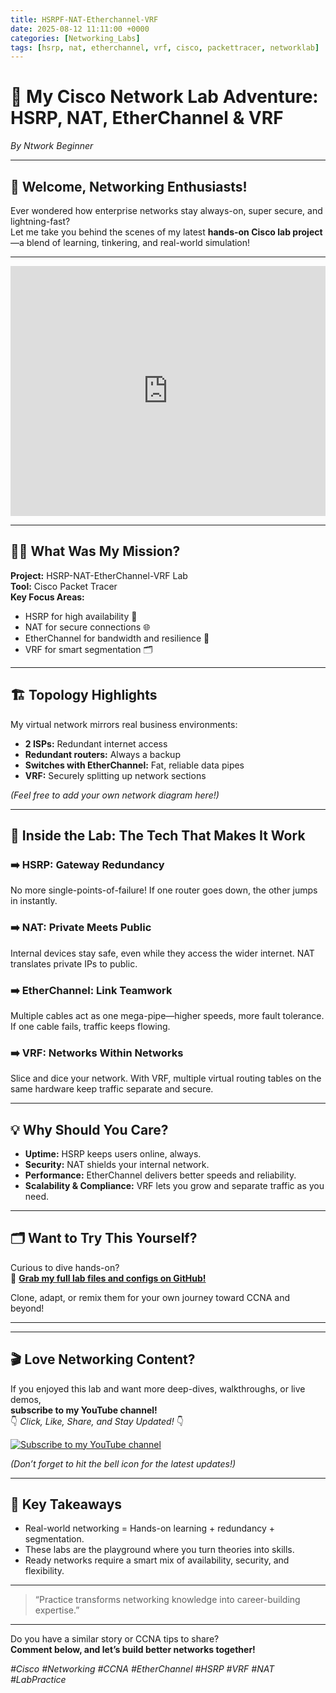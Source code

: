 ```yaml
---
title: HSRPF-NAT-Etherchannel-VRF
date: 2025-08-12 11:11:00 +0000
categories: [Networking_Labs]
tags: [hsrp, nat, etherchannel, vrf, cisco, packettracer, networklab]
---
```



# 🚀 My Cisco Network Lab Adventure: HSRP, NAT, EtherChannel & VRF

*By Ntwork Beginner*

---

## 👋 Welcome, Networking Enthusiasts!

Ever wondered how enterprise networks stay always-on, super secure, and lightning-fast?  
Let me take you behind the scenes of my latest **hands-on Cisco lab project**—a blend of learning, tinkering, and real-world simulation!

---

<!-- Embed full YouTube video -->
<iframe width="100%" height="400"
  src="https://www.youtube.com/watch?v=u3q5LWiodKM"
  title="YouTube video player"
  frameborder="0"
  allow="accelerometer; autoplay; clipboard-write; encrypted-media; gyroscope; picture-in-picture"
  allowfullscreen>
</iframe>

---

## 🧑‍💻 What Was My Mission?

**Project:** HSRP-NAT-EtherChannel-VRF Lab  
**Tool:** Cisco Packet Tracer  
**Key Focus Areas:**
- HSRP for high availability 🔁
- NAT for secure connections 🌐
- EtherChannel for bandwidth and resilience 🚦
- VRF for smart segmentation 🗂️

---

## 🏗️ Topology Highlights

My virtual network mirrors real business environments:
- **2 ISPs:** Redundant internet access  
- **Redundant routers:** Always a backup  
- **Switches with EtherChannel:** Fat, reliable data pipes  
- **VRF:** Securely splitting up network sections

*_(Feel free to add your own network diagram here!)_*

---

## 🔧 Inside the Lab: The Tech That Makes It Work

### ➡️ HSRP: Gateway Redundancy
No more single-points-of-failure! If one router goes down, the other jumps in instantly.

### ➡️ NAT: Private Meets Public
Internal devices stay safe, even while they access the wider internet. NAT translates private IPs to public.

### ➡️ EtherChannel: Link Teamwork
Multiple cables act as one mega-pipe—higher speeds, more fault tolerance. If one cable fails, traffic keeps flowing.

### ➡️ VRF: Networks Within Networks
Slice and dice your network. With VRF, multiple virtual routing tables on the same hardware keep traffic separate and secure.

---

## 💡 Why Should You Care?

- **Uptime:** HSRP keeps users online, always.
- **Security:** NAT shields your internal network.
- **Performance:** EtherChannel delivers better speeds and reliability.
- **Scalability & Compliance:** VRF lets you grow and separate traffic as you need.

---

## 🗂️ Want to Try This Yourself?

Curious to dive hands-on?  
🔗 [**Grab my full lab files and configs on GitHub!**](https://github.com/Ntwork-Beginner/cisco_cml_labs/tree/main/HSRP-NAT-Etherchannel-VRF)

Clone, adapt, or remix them for your own journey toward CCNA and beyond!

---

---

## 🎬 Love Networking Content?

If you enjoyed this lab and want more deep-dives, walkthroughs, or live demos,  
**subscribe to my YouTube channel!**  
👇 _Click, Like, Share, and Stay Updated!_ 👇

[![Subscribe to my YouTube channel](https://img.shields.io/badge/YouTube-Subscribe-red?logo=youtube)](https://www.youtube.com/@Ntwork_Beginner)

*(Don’t forget to hit the bell icon for the latest updates!)*

---


## 🎯 Key Takeaways

- Real-world networking = Hands-on learning + redundancy + segmentation.
- These labs are the playground where you turn theories into skills.
- Ready networks require a smart mix of availability, security, and flexibility.

---

> “Practice transforms networking knowledge into career-building expertise.”

---

Do you have a similar story or CCNA tips to share?  
**Comment below, and let’s build better networks together!**

*#Cisco #Networking #CCNA #EtherChannel #HSRP #VRF #NAT #LabPractice*

